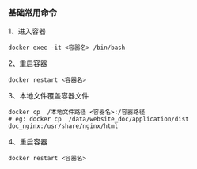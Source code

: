 ### 基础常用命令

1、进入容器

```shell
docker exec -it <容器名> /bin/bash
```

2、重启容器

```shell
docker restart <容器名>
```

3、本地文件覆盖容器文件

```shell
docker cp  /本地文件路径 <容器名>:/容器路径
# eg: docker cp  /data/website_doc/application/dist doc_nginx:/usr/share/nginx/html
```

4、重启容器

```shell
docker restart <容器名>
```

